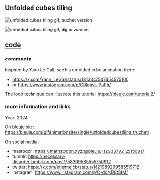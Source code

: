 ## Unfolded cubes tiling

![unfolded cubes tiling gif, truchet version](https://bleuje.com/gifset/2024/2024_unfoldedcubestiling_truchet.gif)

![unfolded cubes tiling gif, digits version](https://bleuje.com/gifset/2024/2024_unfoldedcubestiling_digits.gif)

## [code](https://github.com/Bleuje/processing-animations-code/blob/main/code/unfoldedcubestiling/unfoldedcubestiling.pde)

### comments

Inspired by Yann Le Gall, see his unfolded cube animation there:
- https://x.com/Yann_LeGall/status/1813347547454575100
- or https://www.instagram.com/p/C9kmvo-PaPh/

The loop technique can illustrate this tutorial: https://bleuje.com/tutorial2/

### more information and links

Year: 2024

On bleuje site: https://bleuje.com/gifanimationsite/single/unfoldedcubestiling_truchet/

On social media:
 - mastodon: https://mathstodon.xyz/@bleuje/112933792125156917
 - tumblr: https://necessary-disorder.tumblr.com/post/758369585555750912
 - twitter: https://x.com/etiennejcb/status/1821989299585519712
 - instagram: https://www.instagram.com/p/C-doND8tStM/
